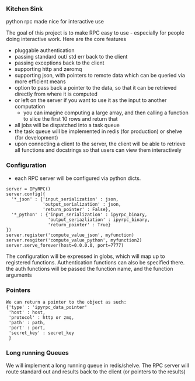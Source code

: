 ### Kitchen Sink

python rpc made nice for interactive use

The goal of this project is to make RPC easy to use - especially for people doing interactive work.  Here are the core features

- pluggable authentication
- passing standard out/ std err back to the client
- passing exceptions back to the client
- supporting http and zeromq
- supporting json, with pointers to remote data which can be queried via more efficient means
- option to pass back a pointer to the data, so that it can be retrieved directly from where it is computed
- or left on the server if you want to use it as the input to another computation
  - you can imagine computing a large array, and then calling a function to slice the first 10 rows and return that
- all jobs will be dispatched into a task queue
- the task queue will be implemented in redis (for production) or shelve (for development)
- upon connecting a client to the server, the client will be able to retrieve all functions and docstrings so that users can view them interactively

### Configuration
- each RPC server will be configured via python dicts.

```
server = IPyRPC()
server.config({
  '*_json' : {'input_serialization' : json,
              'output_serialization' : json,
              'return_pointer' : False},
  '*_python' : {'input_serialization' : ipyrpc_binary,
                'output_seriazliation' : ipyrpc_binary,
                'return_pointer' : True}
})
server.register('compute_value_json', myfunction)
server.resgiter('compute_value_python', myfunction2)
server.serve_forever(host=0.0.0.0, port=7777)
```

The configuration will be expressed in globs, which will map up to registered functions.  Authentication functions can also be specified there.  the auth functions will be passed the function name, and the function arguments


### Pointers

```
We can return a pointer to the object as such:
{'type' : 'ipyrpc_data_pointer'
 'host' : host,
 'protocol' : http or zmq,
 'path' : path,
 'port' : port,
 'secret_key' : secret_key
 }
```

### Long running Queues

We will implement a long running queue in redis/shelve.  The RPC server will route standard out and results back to the client (or pointers to the results)


